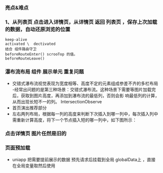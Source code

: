 ### 亮点&难点

### 1、从列表页 点击进入详情页，从详情页 返回 列表页 ，保存上次加载的数据，自动还原浏览的位置
    keep-alive
    activated \  dectivated
    结合 组件路由守卫 
    beforeRouteEnter() scrooTop 的值。
    beforeRouteLeave()



### 瀑布流布局 组件 展示单元 重复问题
 - 交错式瀑布流视觉表现为宽度相等、高度不定的元素组成参差不齐的多栏布局
 -经常出问题的是第三种场景：交错式瀑布流。这种场景下需要等图片加载完后，获取到图片高度，再添加到瀑布流的最低列，否则会影    响最低列的计算，从而出现长短不一的列。
 IntersectionObserve
 - 首页演出推荐部分
 - 左右两列布局，根据每一列的高度来判断下次插入到哪一列中，每次插入列中需重新计算高度，将下一个节点插入短的哪一列中，如下图所示：

 ### 点击详情页 图片任然是旧的

 ### 页面预加载
  - uniapp 把需要提前展示的数据 预先请求后挂载到全局 globalData上 ，直接在全局变量取然后使用
